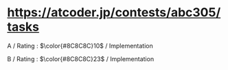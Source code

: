 # https://atcoder.jp/contests/abc305/tasks

A / Rating : $\color{#8C8C8C}10$ / Implementation

B / Rating : $\color{#8C8C8C}23$ / Implementation
